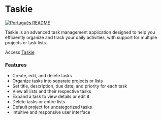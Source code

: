 # Taskie

[![Português README](https://img.shields.io/badge/Portugu%C3%AAs%20README-green)](README.pt-br.md)

Taskie is an advanced task management application designed to help you efficiently organize and track your daily activities, with support for multiple projects or task lists.

Access [Taskie](https://darlison-calm.github.io/taskie/)

### Features
- Create, edit, and delete tasks
- Organize tasks into separate projects or lists
- Set title, description, due date, and priority for each task
- View all lists and their respective tasks
- Expand a task to view details or edit it
- Delete tasks or entire lists
- Default project for uncategorized tasks
- Intuitive and responsive user interface
